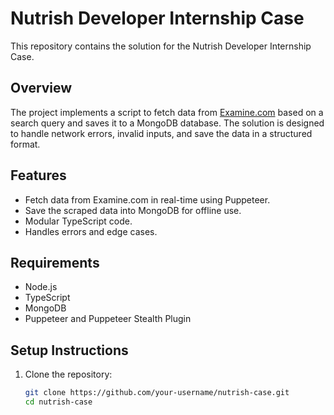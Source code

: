 # Nutrish Developer Internship Case

This repository contains the solution for the Nutrish Developer Internship Case.

## Overview

The project implements a script to fetch data from [Examine.com](https://examine.com) based on a search query and saves it to a MongoDB database. The solution is designed to handle network errors, invalid inputs, and save the data in a structured format.

## Features

- Fetch data from Examine.com in real-time using Puppeteer.
- Save the scraped data into MongoDB for offline use.
- Modular TypeScript code.
- Handles errors and edge cases.

## Requirements

- Node.js
- TypeScript
- MongoDB
- Puppeteer and Puppeteer Stealth Plugin

## Setup Instructions

1. Clone the repository:
   ```bash
   git clone https://github.com/your-username/nutrish-case.git
   cd nutrish-case
